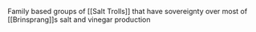 Family based groups of [[Salt Trolls]] that have sovereignty over most of [[Brinsprang]]s salt and vinegar production